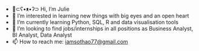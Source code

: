 - 👋⊂ʕ•ᴥ•ʔ⊃ Hi, I’m Julie
- 👀 I’m interested in learning new things with big eyes and an open heart
- 🌱 I’m currently learning Python, SQL, R and data visualisation tools
- 💞️ I’m looking to find jobs/internships in all positions as Business Analyst, BI Analyst, Data Analyst
- 📫 How to reach me: iamsothao77@gmail.com

<!---
JulieUT/JulieUT is a ✨ special ✨ repository because its `README.md` (this file) appears on your GitHub profile.
You can click the Preview link to take a look at your changes.
--->
